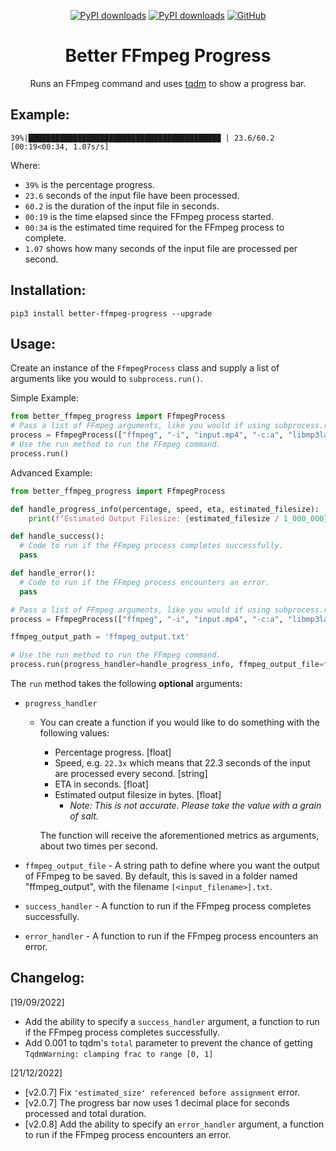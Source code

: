 <div align="center">

[![PyPI downloads](https://img.shields.io/pypi/dm/better-ffmpeg-progress?label=PyPI&color=blue)](https://pypistats.org/packages/pypistats)
[![PyPI downloads](https://img.shields.io/pypi/dw/better-ffmpeg-progress?label=PyPI&color=blue)](https://pypistats.org/packages/pypistats)
[![GitHub](https://img.shields.io/github/license/crypticsignal/better-ffmpeg-progress?label=License&color=blue)](LICENSE.txt)

# Better FFmpeg Progress

Runs an FFmpeg command and uses [tqdm](https://github.com/tqdm/tqdm) to show a progress bar.

</div>

## Example:

```
39%|███████████████████████████████████████████ | 23.6/60.2 [00:19<00:34, 1.07s/s]
```

Where:

- `39%` is the percentage progress.
- `23.6` seconds of the input file have been processed.
- `60.2` is the duration of the input file in seconds.
- `00:19` is the time elapsed since the FFmpeg process started.
- `00:34` is the estimated time required for the FFmpeg process to complete.
- `1.07` shows how many seconds of the input file are processed per second.

## Installation:

`pip3 install better-ffmpeg-progress --upgrade`

## Usage:

Create an instance of the `FfmpegProcess` class and supply a list of arguments like you would to `subprocess.run()`.

Simple Example:

```py
from better_ffmpeg_progress import FfmpegProcess
# Pass a list of FFmpeg arguments, like you would if using subprocess.run()
process = FfmpegProcess(["ffmpeg", "-i", "input.mp4", "-c:a", "libmp3lame", "output.mp3"])
# Use the run method to run the FFmpeg command.
process.run()
```

Advanced Example:

```py
from better_ffmpeg_progress import FfmpegProcess

def handle_progress_info(percentage, speed, eta, estimated_filesize):
    print(f"Estimated Output Filesize: {estimated_filesize / 1_000_000} MB")

def handle_success():
  # Code to run if the FFmpeg process completes successfully.
  pass

def handle_error():
  # Code to run if the FFmpeg process encounters an error.
  pass

# Pass a list of FFmpeg arguments, like you would if using subprocess.run()
process = FfmpegProcess(["ffmpeg", "-i", "input.mp4", "-c:a", "libmp3lame", "output.mp3"])

ffmpeg_output_path = 'ffmpeg_output.txt'

# Use the run method to run the FFmpeg command.
process.run(progress_handler=handle_progress_info, ffmpeg_output_file=ffmpeg_output_path, success_handler=handle_success, error_handler=handle_error)
```

The `run` method takes the following **optional** arguments:

- `progress_handler`

  - You can create a function if you would like to do something with the following values:

    - Percentage progress. [float]
    - Speed, e.g. `22.3x` which means that 22.3 seconds of the input are processed every second. [string]
    - ETA in seconds. [float]
    - Estimated output filesize in bytes. [float]
      - _Note: This is not accurate. Please take the value with a grain of salt._

    The function will receive the aforementioned metrics as arguments, about two times per second.

- `ffmpeg_output_file` - A string path to define where you want the output of FFmpeg to be saved. By default, this is saved in a folder named "ffmpeg_output", with the filename `[<input_filename>].txt`.

- `success_handler` - A function to run if the FFmpeg process completes successfully.

- `error_handler` - A function to run if the FFmpeg process encounters an error.

## Changelog:

[19/09/2022]

- Add the ability to specify a `success_handler` argument, a function to run if the FFmpeg process completes successfully.
- Add 0.001 to tqdm's `total` parameter to prevent the chance of getting `TqdmWarning: clamping frac to range [0, 1]`

[21/12/2022]

- [v2.0.7] Fix `'estimated_size' referenced before assignment` error.
- [v2.0.7] The progress bar now uses 1 decimal place for seconds processed and total duration.
- [v2.0.8] Add the ability to specify an `error_handler` argument, a function to run if the FFmpeg process encounters an error.
